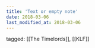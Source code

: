```yaml
---
title: 'Text or empty note'
date: 2018-03-06
last_modified_at: 2018-03-06
---
```

tagged: [[The Timelords]], [[KLF]]
<iframe frameborder="0" height="1" id="ga_target" scrolling="no" style="background-color:transparent; overflow:hidden; position:absolute; top:0; left:0; z-index:9999;" width="1"></iframe>